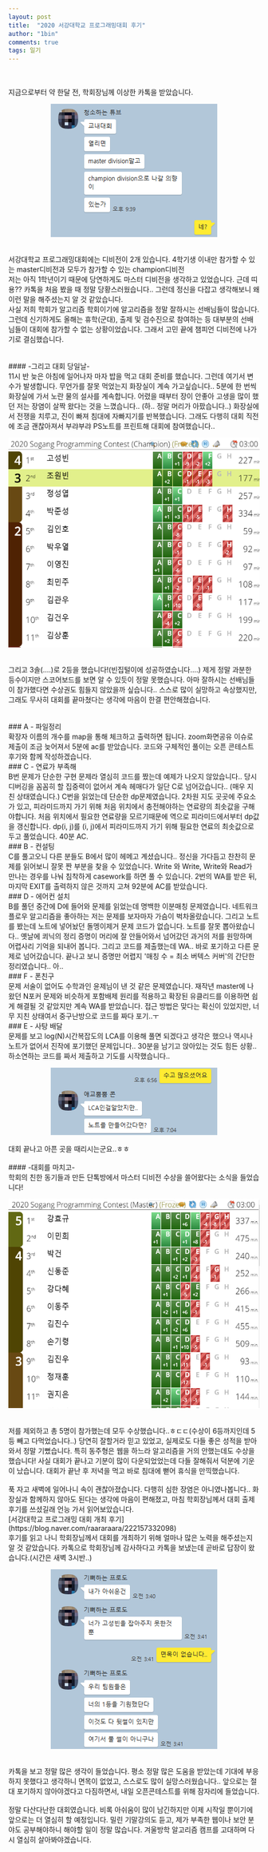 ```yaml
---
layout: post
title:  "2020 서강대학교 프로그래밍대회 후기"
author: "1bin"
comments: true
tags: 일기
---
```

<br>
<br>
지금으로부터 약 한달 전, 학회장님께 이상한 카톡을 받았습니다.  
<br>  
<p align="center"><img src="/image/KakaoTalk_Snapshot_20201130_154543.png"></p>
<br>   
서강대학교 프로그래밍대회에는 디비전이 2개 있습니다.      
4학기생 이내만 참가할 수 있는 master디비전과 모두가 참가할 수 있는 champion디비전   
<br>   
저는 아직 1학년이기 때문에 당연하게도 마스터 디비전을 생각하고 있었습니다. 근데 띠용??    
카톡을 처음 봤을 때 정말 당황스러웠습니다.. 그런데 정신을 다잡고 생각해보니 왜 이런 말을 해주셨는지 알 것 같았습니다.   
<br>    
사실 저희 학회가 알고리즘 학회이기에 알고리즘을 정말 잘하시는 선배님들이 많습니다. 그런데 신기하게도 올해는 휴학(군대), 출제 및 검수진으로 참여하는 등 대부분의 선배님들이 대회에 참가할 수 없는 상황이었습니다. 그래서 고민 끝에 챔피언 디비전에 나가기로 결심했습니다.     
<br>     
<br>   
<br> 
#### -그리고 대회 당일날-   
<br>  
11시 반 늦은 아침에 일어나자 마자 밥을 먹고 대회 준비를 했습니다. 
그런데 여기서 변수가 발생합니다. 무언가를 잘못 먹었는지 화장실이 계속 가고싶습니다..  
5분에 한 번씩 화장실에 가서 노란 물의 설사를 계속합니다.   
어렸을 때부터 장이 안좋아 고생을 많이 했던 저는 장염이 살짝 왔다는 것을 느꼈습니다.. (하.. 정말 머리가 아팠습니다..)   
화장실에서 전쟁을 치루고, 진이 빠져 침대에 자빠지기를 반복했습니다. 그래도 다행히 대회 직전에 조금 괜찮아져서 부랴부랴 PS노트를 프린트해 대회에 참여했습니다..  

<p align="center"><img src="/image/SPC_scoreboard.PNG" width="600" height="420"></p>
<br>    
그리고 3솔(....)로 2등을 했습니다!(빈집털이에 성공하였습니다....)   
제게 정말 과분한 등수이지만 스코어보드를 보면 알 수 있듯이 정말 못했습니다. 아마 잘하시는 선배님들이 참가했다면 수상권도 힘들지 않았을까 싶습니다..     
스스로 많이 실망하고 속상했지만, 그래도 무사히 대회를 끝마쳤다는 생각에 마음이 한결 편안해졌습니다.   
<br>   
<br>   
<br>  
### A - 파일정리
<br>
확장자 이름의 개수를 map을 통해 체크하고 출력하면 됩니다.   
zoom화면공유 이슈로 제출이 조금 늦어져서 5분에 ac를 받았습니다.    
코드와 구체적인 풀이는 오픈 콘테스트 후기와 함께 작성하겠습니다.   
<br>   
### C - 연료가 부족해
<br>
B번 문제가 단순한 구현 문제라 열심히 코드를 짰는데 예제가 나오지 않았습니다.. 당시 디버깅을 꼼꼼히 할 집중력이 없어서 계속 헤매다가 일단 C로 넘어갔습니다.. (매우 지친 상태였습니다.)    
C번을 읽었는데 단순한 dp문제였습니다.   
2차원 지도 곳곳에 주요소가 있고, 피라미드까지 가기 위해 처음 위치에서 충전해야하는 연료량의 최솟값을 구해야합니다.  
처음 위치에서 필요한 연료량을 모르기때문에 역으로 피라미드에서부터 dp값을 갱신합니다.  
dp(i, j)를 (i, j)에서 피라미드까지 가기 위해 필요한 연료의 최솟값으로 두고 풀었습니다. 40분 AC.  
<br>   
### B - 컨설팅
<br>
C를 풀고오니 다른 분들도 B에서 많이 헤메고 계셨습니다..  
정신을 가다듬고 찬찬히 문제를 읽어보니 잘못 짠 부분을 찾을 수 있었습니다.   
Write 와 Write, Write와 Read가 만나는 경우를 나눠 침착하게 casework를 하면 풀 수 있습니다.  
2번의 WA를 받은 뒤, 마지막 EXIT를 출력하지 않은 것까지 고쳐 92분에 AC를 받았습니다.  
<br>  
### D - 에어컨 설치
<br>
B를 풀던 중간에 D에 들어와 문제를 읽었는데 명백한 이분매칭 문제였습니다.  
네트워크 플로우 알고리즘을 좋아하는 저는 문제를 보자마자 가슴이 벅차올랐습니다.  
그리고 노트를 봤는데 노트에 넣어놨던 돌멩이제거 문제 코드가 없습니다. 노트를 잘못 뽑아왔습니다..   
옛날에 쾨닉의 정리 증명이 머리에 잘 안들어와서 넘어갔던 과거의 저를 원망하며 어렵사리 기억을 되내어 봅니다. 그리고 코드를 제출했는데 WA.. 바로 포기하고 다른 문제로 넘어갔습니다.    
끝나고 보니 증명만 어렵지 '매칭 수 = 최소 버텍스 커버'의 간단한 정리였습니다.. 아..   
<br>   
### F - 폰친구
<br>
문제 서술이 없어도 수학과인 윤제님이 낸 것 같은 문제였습니다.  
재작년 master에 나왔던 N포커 문제와 비슷하게 포함배제 원리를 적용하고 확장된 유클리드를 이용하면 쉽게 해결될 것 같았지만 계속 WA를 받았습니다.  
접근 방법은 맞다는 확신이 있었지만, 너무 지친 상태여서 중구난방으로 코드를 짜다 포기..ㅜ   
<br>  
### E - 사탕 배달
<br>
문제를 보고 log(N)시간복잡도의 LCA를 이용해 풀면 되겠다고 생각은 했으나 역시나 노트가 없어서 진작에 포기했던 문제입니다..    
30분을 남기고 앉아있는 것도 힘든 상황.. 하소연하는 코드를 짜서 제출하고 기도를 시작했습니다..  
<br>   
<p align="center"><img src="/image/KakaoTalk_Snapshot_20201130_192609.png"></p>   
대회 끝나고 아픈 곳을 때리시는군요..ㅎㅎ
<br>  
<br>  
#### -대회를 마치고-   
<br>  
학회의 친한 동기들과 만든 단톡방에서 마스터 디비전 수상을 쓸어왔다는 소식을 들었습니다!    
<br>  
<p align="center"><img src="/image/SPC_master.PNG" width="600" height="420"></p>   
<br>   
저를 제외하고 총 5명이 참가했는데 모두 수상했습니다..ㅎㄷㄷ(수상이 6등까지인데 5등 빼고 다먹었습니다..)    
당연히 잘할거라 믿고 있었고, 실제로도 다들 좋은 성적을 받아와서 정말 기뻤습니다. 특히 동주형은 웹을 하느라 알고리즘을 거의 안했는데도 수상을 했습니다!   
사실 대회가 끝나고 기분이 많이 다운되었었는데 다들 잘해줘서 덕분에 기운이 났습니다.  
대회가 끝난 후  저녁을 먹고 바로 침대에 뻗어 휴식을 만끽했습니다.     
<br>  
<br>  
푹 자고 새벽에 일어나니 속이 괜찮아졌습니다. 다행히 심한 장염은 아니였나봅니다..   
화장실과 함께하지 않아도 된다는 생각에 마음이 편해졌고, 마침 학회장님께서 대회 출제 후기를 쓰셨길래 언능 가서 읽어보았습니다.   
<br>  
[서강대학교 프로그래밍 대회 개최 후기](https://blog.naver.com/raararaara/222157332098)  
<br>   
후기를 읽고 나니 학회장님께서 대회를 개최하기 위해 얼마나 많은 노력을 해주셨는지 알 것 같았습니다.  
카톡으로 학회장님께 감사하다고 카톡을 보냈는데 곧바로 답장이 왔습니다.(시간은 새벽 3시반..)   
<br>  
<p align="center"><img src="/image/KakaoTalk_Snapshot_20201130_200732.png"></p> 
<br>   
카톡을 보고 정말 많은 생각이 들었습니다.    
평소 정말 많은 도움을 받았는데 기대에 부응하지 못했다고 생각하니 면목이 없었고, 스스로도 많이 실망스러웠습니다..  
앞으로는 절대 포기하지 않아야겠다고 다짐하면서, 내일 오픈콘테스트를 위해 잠자리에 들었습니다.  
<br> 
<br>  
정말 다산다난한 대회였습니다. 비록 아쉬움이 많이 남긴하지만 이제 시작일 뿐이기에 앞으로는 더 열심히 할 예정입니다.   
밀린 기말강의도 듣고, 제가 부족한 웹이나 보안 분야도 공부해야하니 해야할 일이 정말 많습니다. 겨울방학 알고리즘 캠프를 고대하며 다시 열심히 살아봐야겠습니다.  


